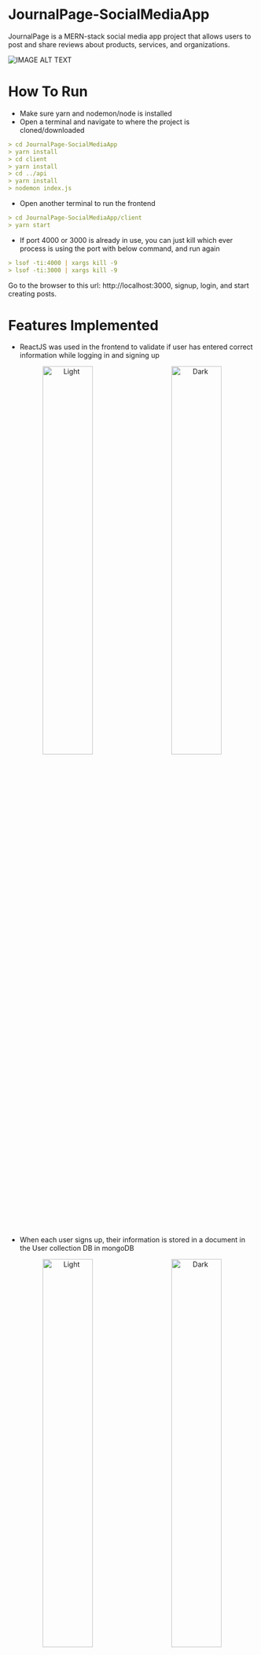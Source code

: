# JournalPage-SocialMediaApp
JournalPage is a MERN-stack social media app project that allows users to post and share reviews about products, services, and organizations. 

![IMAGE ALT TEXT](https://github.com/kannikakabilar/JournalPage-SocialMediaApp/blob/main/screenshots/Screen%20Shot%202023-03-31%20at%203.25.43%20PM.png)

# How To Run
- Make sure yarn and nodemon/node is installed
- Open a terminal and navigate to where the project is cloned/downloaded
```md
> cd JournalPage-SocialMediaApp
> yarn install
> cd client
> yarn install
> cd ../api
> yarn install
> nodemon index.js
```
- Open another terminal to run the frontend
```md
> cd JournalPage-SocialMediaApp/client
> yarn start
```
- If port 4000 or 3000 is already in use, you can just kill which ever process is using the port with below command, and run again
```md
> lsof -ti:4000 | xargs kill -9
> lsof -ti:3000 | xargs kill -9
```
Go to the browser to this url: http://localhost:3000, signup, login, and start creating posts.

# Features Implemented
- ReactJS was used in the frontend to validate if user has entered correct information while logging in and signing up
<p align="center">
  <img alt="Light" src="screenshots/Screen Shot 2023-03-31 at 7.16.28 PM.png" width="45%">
&nbsp; &nbsp; &nbsp; &nbsp;
  <img alt="Dark" src="screenshots/Screen Shot 2023-03-31 at 7.18.01 PM.png" width="45%">
</p>

- When each user signs up, their information is stored in a document in the User collection DB in mongoDB
<p align="center">
  <img alt="Light" src="screenshots/Screen Shot 2023-03-31 at 3.25.51 PM.png" width="45%">
&nbsp; &nbsp; &nbsp; &nbsp;
  <img alt="Dark" src="screenshots/Screen Shot 2023-03-31 at 7.36.32 PM.png" width="45%">
</p>

- Each user can create a post with picture of their reviewed product, title, summary(short description), review feedback with more pictures.
<p align="center">
  <img alt="Light" src="screenshots/Screen Shot 2023-03-31 at 7.41.17 PM.png" width="45%">
&nbsp; &nbsp; &nbsp; &nbsp;
  <img alt="Dark" src="screenshots/Screen Shot 2023-03-31 at 7.39.13 PM.png" width="45%">
</p>

- All posts can be viewed on the feed page. Listed from most recently posted to older posts.
<p align="center">
  <img alt="Light" src="screenshots/Screen Shot 2023-03-31 at 7.42.11 PM.png" width="75%">
&nbsp; &nbsp; &nbsp; &nbsp;
</p>

- A user can click on a post to view more details and read more information on the post
<p align="center">
  <img alt="Light" src="screenshots/Screen Shot 2023-03-31 at 7.42.43 PM.png" width="45%">
&nbsp; &nbsp; &nbsp; &nbsp;
  <img alt="Dark" src="screenshots/Screen Shot 2023-03-31 at 7.42.50 PM.png" width="45%">
</p>

- The owner of a post can edit their own post and make updates to it.
<p align="center">
  <img alt="Light" src="screenshots/Screen Shot 2023-03-31 at 7.43.44 PM.png" width="45%">
&nbsp; &nbsp; &nbsp; &nbsp;
  <img alt="Dark" src="screenshots/Screen Shot 2023-03-31 at 7.43.57 PM.png" width="45%">
</p>

- Users can view profiles of other users and their posts but they can only edit their own profile and their own posts.
<p align="center">
  <img alt="Light" src="screenshots/Screen Shot 2023-03-31 at 7.53.07 PM.png" width="45%">
&nbsp; &nbsp; &nbsp; &nbsp;
  <img alt="Dark" src="screenshots/Screen Shot 2023-03-31 at 7.53.28 PM.png" width="45%">
</p>
<p align="center">
  <img alt="Light" src="screenshots/Screen Shot 2023-03-31 at 7.57.46 PM.png" width="45%">
&nbsp; &nbsp; &nbsp; &nbsp;
  <img alt="Dark" src="screenshots/Screen Shot 2023-03-31 at 7.50.36 PM.png" width="45%">
</p>

- When users make updates to their own profile, they would be guided with form validation to ensure correct information about the user is stored
<p align="center">
  <img alt="Light" src="screenshots/Screen Shot 2023-03-31 at 7.53.53 PM.png" width="45%">
&nbsp; &nbsp; &nbsp; &nbsp;
  <img alt="Dark" src="screenshots/Screen Shot 2023-03-31 at 7.55.24 PM.png" width="45%">
</p>

- Updated user profiles will also be updated in the User collection in MongoDB
<p align="center">
  <img alt="Light" src="screenshots/Screen Shot 2023-03-31 at 7.57.25 PM.png" width="45%">
&nbsp; &nbsp; &nbsp; &nbsp;
  <img alt="Dark" src="screenshots/Screen Shot 2023-03-31 at 7.57.33 PM.png" width="45%">
</p>

- The Feed page contains posts of all users posted from most recently to older posts
<p align="center">
  <img alt="Light" src="screenshots/Screen Shot 2023-03-31 at 8.04.14 PM.png" width="45%">
&nbsp; &nbsp; &nbsp; &nbsp;
  <img alt="Dark" src="screenshots/Screen Shot 2023-03-31 at 7.58.38 PM.png" width="45%">
</p>

- Users can search for posts in the search bar by post titles or by usernames
<p align="center">
  <img alt="Light" src="screenshots/Screen Shot 2023-04-01 at 4.50.38 PM.png" width="45%">
&nbsp; &nbsp; &nbsp; &nbsp;
  <img alt="Dark" src="screenshots/Screen Shot 2023-04-01 at 4.51.32 PM.png" width="45%">
</p>
<p align="center">
  <img alt="Light" src="screenshots/Screen Shot 2023-04-01 at 4.51.42 PM.png" width="45%">
&nbsp; &nbsp; &nbsp; &nbsp;
  <img alt="Dark" src="screenshots/Screen Shot 2023-04-01 at 4.51.57 PM.png" width="45%">
</p>

# Concepts Learned
- Collections in MongoDB were created to store posts and users information
- MongoDB was connected to backend through ExpressJS
- Frontend connects to backend via fetch statements
- Backend handles GET, POST, and PUT requests and sends the response back to the frontend to be displayed on the webpages
- Each request is handled by a corresponding query made to MongoDB where the collections are stored
- Frontend is designed using ReactJS that handles user events and how information gets displayed and collected form users
- Passwords from users are collected, encrypted, and stored in documents of Users collection using bcryptjs

# File Structure
```
.
├── JournalPage-SocialMediaApp/
│   ├── README.MD
│   ├── package.json
│   ├── yarn.lock
│   └── api/
│   │   ├── index.js (backend server file that handles GET, POST, and PUT requests)
│   │   └── models/ (contains Users & Posts schema files describing how each document of a collection will be stored in MongoDB)
│   └── client/
│   │   ├── public/ (contains index.html and favicon.ico)
│   │   └── src/
│   │   │   ├── pages/ (contains files that will be rendered when each page is displayed)
│   │   │   ├── App.js & App.css (contains routing info to direct each page)
│   │   │   ├── Layout.js (contains where header and page content will be displayed)
│   │   │   ├── UserContext.js (contains logged in user info)
│   │   │   ├── Post.js (contains how each post will be displayed in the feed page)
│   │   │   ├── index.js (contains some core content)
│   │   │   ├── . . . (and some other files)
________________
```
